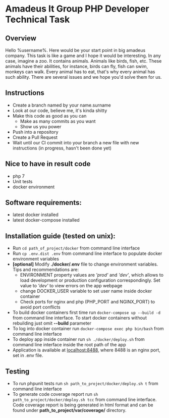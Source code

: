 # Amadeus It Group PHP Developer Technical Task

## Overview

Hello %username%. Here would be your start point in big amadeus company. This task is like a game and I hope it would
be interesting. In any case, imagine a zoo. It contains animals. Animals like birds, fish, etc. These animals have 
their abilities, for instance, birds can fly, fish can swim, monkeys can walk. Every animal has to eat, that's why 
every animal has such ability. There are several issues and we hope you'd solve them for us.
   
## Instructions

* Create a branch named by your name.surname
* Look at our code, believe me, it's kinda shitty
* Make this code as good as you can
  * Make as many commits as you want
  * Show us you power
* Push into a repository
* Create a Pull Request
* Wait until our CI commit into your branch a new file with new instructions (in progress, hasn't been done yet)

## Nice to have in result code

* php 7
* Unit tests
* docker environment

## Software requirements:

* latest docker installed
* latest docker-compose installed

## Installation guide (tested on unix):
* Run `cd path_of_project/docker` from command line interface
* Run `cp .env.dist .env` from command line interface to populate docker environment variables
* **[optional]** Modify **./docker/.env** file to change environment variables. Tips and recommendations are:
  * ENVIRONMENT property values are *'prod'* and *'dev'*, which allows to load development or production configuration 
  correspondingly. Set value to *'dev'* to view errors on the app webpage
  * change DOCKER_USER variable to set user name inside docker container
  * Check ports for nginx and php (PHP_PORT and NGINX_PORT) to avoid port conflicts
* To build docker containers first time run `docker-compose up --build -d` from command line interface. To start
docker containers without rebuilding just omit **--build** parameter
* To log into docker container run `docker-compose exec php bin/bash` from command line interface
* To deploy app inside container run `sh ./docker/deploy.sh` from command line interface inside the root path of 
the app
* Application is available at [localhost:8488](localhost:8488), where 8488 is an nginx port, set in .env file.

## Testing
* To run phpunit tests run `sh path_to_project/docker/deploy.sh t` from command line interface
* To generate code coverage report run `sh path_to_project/docker/deploy.sh tcc` from command line interface. Code
coverage report is being generated in html format and can be found under **path_to_project/var/coverage/** directory.
